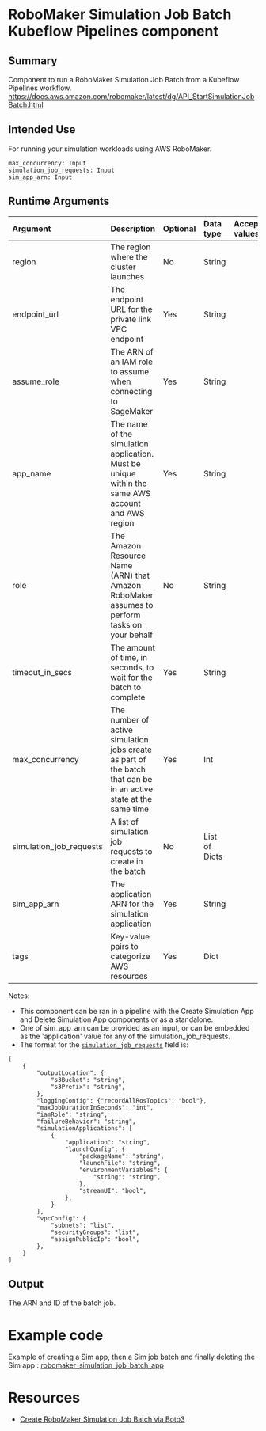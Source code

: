# RoboMaker Simulation Job Batch Kubeflow Pipelines component

## Summary
Component to run a RoboMaker Simulation Job Batch from a Kubeflow Pipelines workflow.
https://docs.aws.amazon.com/robomaker/latest/dg/API_StartSimulationJobBatch.html

## Intended Use
For running your simulation workloads using AWS RoboMaker.

    max_concurrency: Input
    simulation_job_requests: Input
    sim_app_arn: Input

## Runtime Arguments
Argument        | Description                 | Optional   | Data type  | Accepted values | Default    |
:---            | :----------                 | :----------| :----------| :----------     | :----------|
region | The region where the cluster launches | No | String | | |
endpoint_url | The endpoint URL for the private link VPC endpoint | Yes | String | | |
assume_role | The ARN of an IAM role to assume when connecting to SageMaker | Yes | String | | |
app_name | The name of the simulation application. Must be unique within the same AWS account and AWS region | Yes | String | | SimulationApplication-[datetime]-[random id]|
role | The Amazon Resource Name (ARN) that Amazon RoboMaker assumes to perform tasks on your behalf | No | String | | |
timeout_in_secs | The amount of time, in seconds, to wait for the batch to complete | Yes | String | | |
max_concurrency | The number of active simulation jobs create as part of the batch that can be in an active state at the same time | Yes | Int | | |
simulation_job_requests | A list of simulation job requests to create in the batch | No | List of Dicts | | [] |
sim_app_arn | The application ARN for the simulation application | Yes | String | | |
tags | Key-value pairs to categorize AWS resources | Yes | Dict | | {} |

Notes:
* This component can be ran in a pipeline with the Create Simulation App and Delete Simulation App components or as a standalone.
* One of sim_app_arn can be provided as an input, or can be embedded as the 'application' value for any of the simulation_job_requests.
* The format for the [`simulation_job_requests`](https://docs.aws.amazon.com/robomaker/latest/dg/API_SimulationJobRequest.html) field is:
```
[
    {
        "outputLocation": {
            "s3Bucket": "string",
            "s3Prefix": "string",
        },
        "loggingConfig": {"recordAllRosTopics": "bool"},
        "maxJobDurationInSeconds": "int",
        "iamRole": "string",
        "failureBehavior": "string",
        "simulationApplications": [
            {
                "application": "string",
                "launchConfig": {
                    "packageName": "string",
                    "launchFile": "string",
                    "environmentVariables": {
                        "string": "string",
                    },
                    "streamUI": "bool",
                },
            }
        ],
        "vpcConfig": {
            "subnets": "list",
            "securityGroups": "list",
            "assignPublicIp": "bool",
        },
    }
]
```

## Output
The ARN and ID of the batch job.

# Example code
Example of creating a Sim app, then a Sim job batch and finally deleting the Sim app : [robomaker_simulation_job_batch_app](https://github.com/kubeflow/pipelines/tree/master/samples/contrib/aws-samples/robomaker_simulation/robomaker_simulation_job_batch_app.py)

# Resources
* [Create RoboMaker Simulation Job Batch via Boto3](https://boto3.amazonaws.com/v1/documentation/api/latest/reference/services/robomaker.html#RoboMaker.Client.start_simulation_job_batch)
